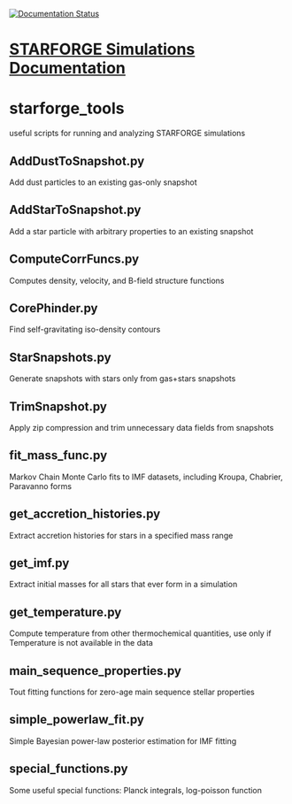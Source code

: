 [![Documentation Status](https://readthedocs.org/projects/starforge-tools/badge/?version=latest)](https://starforge-tools.readthedocs.io/en/latest/?badge=latest)

# [STARFORGE Simulations  Documentation](https://starforge-tools.readthedocs.io/en/latest/)

# starforge_tools
useful scripts for running and analyzing STARFORGE simulations

## AddDustToSnapshot.py
Add dust particles to an existing gas-only snapshot

## AddStarToSnapshot.py
Add a star particle with arbitrary properties to an existing snapshot

## ComputeCorrFuncs.py 
Computes density, velocity, and B-field structure functions

## CorePhinder.py
Find self-gravitating iso-density contours

##   StarSnapshots.py
Generate snapshots with stars only from gas+stars snapshots

## TrimSnapshot.py
Apply zip compression and trim unnecessary data fields from snapshots

## fit_mass_func.py
Markov Chain Monte Carlo fits to IMF datasets, including Kroupa, Chabrier, Paravanno forms

## get_accretion_histories.py
Extract accretion histories for stars in a specified mass range

## get_imf.py
Extract initial masses for all stars that ever form in a simulation

## get_temperature.py
Compute temperature from other thermochemical quantities, use only if Temperature is not available in the data

## main_sequence_properties.py
Tout fitting functions for zero-age main sequence stellar properties

## simple_powerlaw_fit.py
Simple Bayesian power-law posterior estimation for IMF fitting

## special_functions.py
Some useful special functions: Planck integrals, log-poisson function
